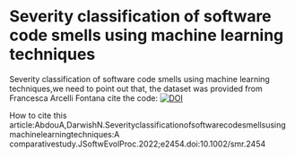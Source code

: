 # Severity classification of software code smells using machine learning techniques
Severity classification of software code smells using machine learning techniques,we need to point out that, the dataset was provided from Francesca Arcelli Fontana
cite the code: [![DOI](https://zenodo.org/badge/415059600.svg)](https://zenodo.org/badge/latestdoi/415059600)

How to cite this article:AbdouA,DarwishN.Severityclassificationofsoftwarecodesmellsusingmachinelearningtechniques:A comparativestudy.JSoftwEvolProc.2022;e2454.doi:10.1002/smr.2454



